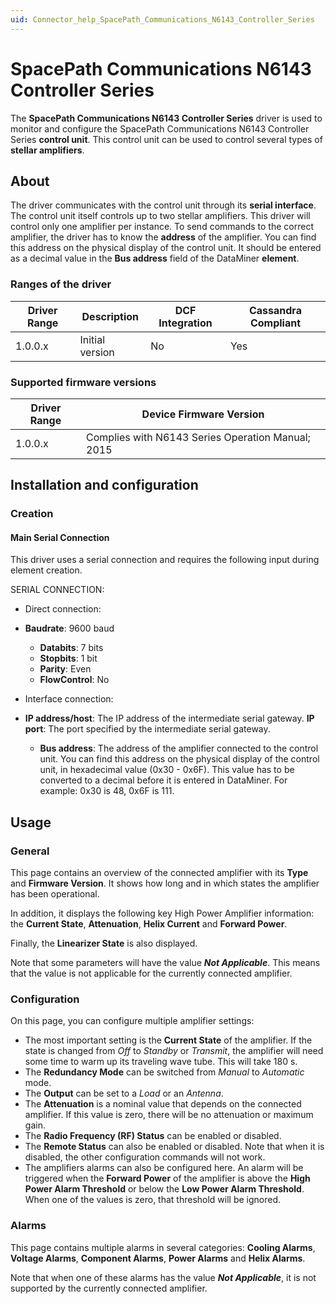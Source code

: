 ```yaml
---
uid: Connector_help_SpacePath_Communications_N6143_Controller_Series
---
```


# SpacePath Communications N6143 Controller Series

The **SpacePath Communications N6143 Controller Series** driver is used to monitor and configure the SpacePath Communications N6143 Controller Series **control unit**. This control unit can be used to control several types of **stellar amplifiers**.

## About

The driver communicates with the control unit through its **serial interface**. The control unit itself controls up to two stellar amplifiers. This driver will control only one amplifier per instance. To send commands to the correct amplifier, the driver has to know the **address** of the amplifier. You can find this address on the physical display of the control unit. It should be entered as a decimal value in the **Bus address** field of the DataMiner **element**.

### Ranges of the driver

| **Driver Range** | **Description** | **DCF Integration** | **Cassandra Compliant** |
|------------------|-----------------|---------------------|-------------------------|
| 1.0.0.x          | Initial version | No                  | Yes                     |

### Supported firmware versions

| **Driver Range** | **Device Firmware Version**                       |
|------------------|---------------------------------------------------|
| 1.0.0.x          | Complies with N6143 Series Operation Manual; 2015 |

## Installation and configuration

### Creation

#### Main Serial Connection

This driver uses a serial connection and requires the following input during element creation.

SERIAL CONNECTION:

- Direct connection:

- **Baudrate**: 9600 baud
  - **Databits**: 7 bits
  - **Stopbits**: 1 bit
  - **Parity**: Even
  - **FlowControl**: No

- Interface connection:

- **IP address/host**: The IP address of the intermediate serial gateway.
    **IP port**: The port specified by the intermediate serial gateway.
  - **Bus address**: The address of the amplifier connected to the control unit.
    You can find this address on the physical display of the control unit, in hexadecimal value (0x30 - 0x6F). This value has to be converted to a decimal before it is entered in DataMiner. For example: 0x30 is 48, 0x6F is 111.

## Usage

### General

This page contains an overview of the connected amplifier with its **Type** and **Firmware Version**. It shows how long and in which states the amplifier has been operational.

In addition, it displays the following key High Power Amplifier information: the **Current State**, **Attenuation**, **Helix Current** and **Forward Power**.

Finally, the **Linearizer State** is also displayed.

Note that some parameters will have the value ***Not Applicable***. This means that the value is not applicable for the currently connected amplifier.

### Configuration

On this page, you can configure multiple amplifier settings:

- The most important setting is the **Current State** of the amplifier. If the state is changed from *Off* to *Standby* or *Transmit*, the amplifier will need some time to warm up its traveling wave tube. This will take 180 s.
- The **Redundancy Mode** can be switched from *Manual* to *Automatic* mode.
- The **Output** can be set to a *Load* or an *Antenna*.
- The **Attenuation** is a nominal value that depends on the connected amplifier. If this value is zero, there will be no attenuation or maximum gain.
- The **Radio Frequency (RF) Status** can be enabled or disabled.
- The **Remote Status** can also be enabled or disabled. Note that when it is disabled, the other configuration commands will not work.
- The amplifiers alarms can also be configured here. An alarm will be triggered when the **Forward Power** of the amplifier is above the **High Power Alarm Threshold** or below the **Low Power Alarm Threshold**. When one of the values is zero, that threshold will be ignored.

### Alarms

This page contains multiple alarms in several categories: **Cooling Alarms**, **Voltage Alarms**, **Component Alarms**, **Power Alarms** and **Helix Alarms**.

Note that when one of these alarms has the value ***Not Applicable***, it is not supported by the currently connected amplifier.
